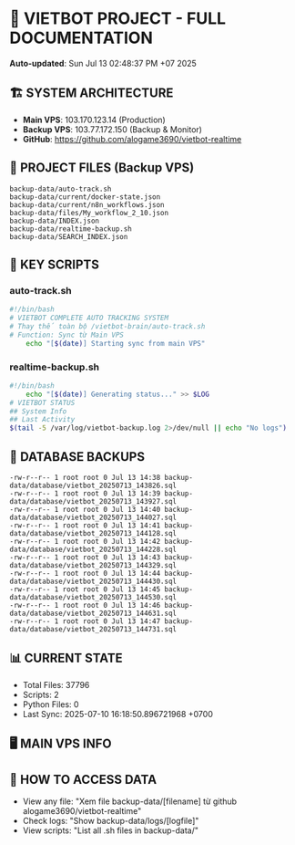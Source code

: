 # 🤖 VIETBOT PROJECT - FULL DOCUMENTATION
**Auto-updated**: Sun Jul 13 02:48:37 PM +07 2025

## 🏗️ SYSTEM ARCHITECTURE
- **Main VPS**: 103.170.123.14 (Production)
- **Backup VPS**: 103.77.172.150 (Backup & Monitor)
- **GitHub**: https://github.com/alogame3690/vietbot-realtime

## 📁 PROJECT FILES (Backup VPS)
```
backup-data/auto-track.sh
backup-data/current/docker-state.json
backup-data/current/n8n_workflows.json
backup-data/files/My_workflow_2_10.json
backup-data/INDEX.json
backup-data/realtime-backup.sh
backup-data/SEARCH_INDEX.json
```

## 🔧 KEY SCRIPTS
### auto-track.sh
```bash
#!/bin/bash
# VIETBOT COMPLETE AUTO TRACKING SYSTEM
# Thay thế toàn bộ /vietbot-brain/auto-track.sh
# Function: Sync từ Main VPS
    echo "[$(date)] Starting sync from main VPS"
```
### realtime-backup.sh
```bash
#!/bin/bash
    echo "[$(date)] Generating status..." >> $LOG
# VIETBOT STATUS
## System Info
## Last Activity
$(tail -5 /var/log/vietbot-backup.log 2>/dev/null || echo "No logs")
```

## 💾 DATABASE BACKUPS
```
-rw-r--r-- 1 root root 0 Jul 13 14:38 backup-data/database/vietbot_20250713_143826.sql
-rw-r--r-- 1 root root 0 Jul 13 14:39 backup-data/database/vietbot_20250713_143927.sql
-rw-r--r-- 1 root root 0 Jul 13 14:40 backup-data/database/vietbot_20250713_144027.sql
-rw-r--r-- 1 root root 0 Jul 13 14:41 backup-data/database/vietbot_20250713_144128.sql
-rw-r--r-- 1 root root 0 Jul 13 14:42 backup-data/database/vietbot_20250713_144228.sql
-rw-r--r-- 1 root root 0 Jul 13 14:43 backup-data/database/vietbot_20250713_144329.sql
-rw-r--r-- 1 root root 0 Jul 13 14:44 backup-data/database/vietbot_20250713_144430.sql
-rw-r--r-- 1 root root 0 Jul 13 14:45 backup-data/database/vietbot_20250713_144530.sql
-rw-r--r-- 1 root root 0 Jul 13 14:46 backup-data/database/vietbot_20250713_144631.sql
-rw-r--r-- 1 root root 0 Jul 13 14:47 backup-data/database/vietbot_20250713_144731.sql
```

## 📊 CURRENT STATE
- Total Files: 37796
- Scripts: 2
- Python Files: 0
- Last Sync: 2025-07-10 16:18:50.896721968 +0700

## 🖥️ MAIN VPS INFO


## 🚨 HOW TO ACCESS DATA
- View any file: "Xem file backup-data/[filename] từ github alogame3690/vietbot-realtime"
- Check logs: "Show backup-data/logs/[logfile]"
- View scripts: "List all .sh files in backup-data/"
